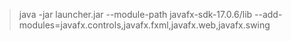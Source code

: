 >java -jar launcher.jar --module-path javafx-sdk-17.0.6/lib --add-modules=javafx.controls,javafx.fxml,javafx.web,javafx.swing